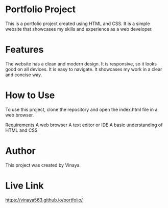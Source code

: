 # Portfolio Project
This is a portfolio project created using HTML and CSS. It is a simple website that showcases my skills and experience as a web developer.

# Features
The website has a clean and modern design.
It is responsive, so it looks good on all devices.
It is easy to navigate.
It showcases my work in a clear and concise way.
#  How to Use
To use this project, clone the repository and open the index.html file in a web browser.

Requirements
A web browser
A text editor or IDE
A basic understanding of HTML and CSS
# Author
This project was created by Vinaya.
# Live Link
https://vinaya563.github.io/portfolio/

